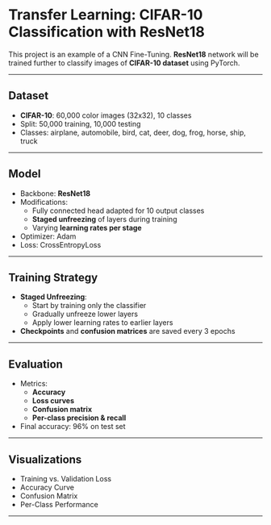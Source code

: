 # Transfer Learning: CIFAR-10 Classification with ResNet18

This project is an example of a CNN Fine-Tuning. **ResNet18** network will be trained further to classify images of 
**CIFAR-10 dataset** using PyTorch.

---

##  Dataset

- **CIFAR-10**: 60,000 color images (32x32), 10 classes
- Split: 50,000 training, 10,000 testing
- Classes: airplane, automobile, bird, cat, deer, dog, frog, horse, ship, truck

---

##  Model

- Backbone: **ResNet18**
- Modifications:
  - Fully connected head adapted for 10 output classes
  - **Staged unfreezing** of layers during training
  - Varying **learning rates per stage**
- Optimizer: Adam 
- Loss: CrossEntropyLoss

---

##  Training Strategy

- **Staged Unfreezing**:
  - Start by training only the classifier
  - Gradually unfreeze lower layers
  - Apply lower learning rates to earlier layers
- **Checkpoints** and **confusion matrices** are saved every 3 epochs

---

##  Evaluation

- Metrics:
  - **Accuracy**
  - **Loss curves**
  - **Confusion matrix**
  - **Per-class precision & recall**
- Final accuracy: 96% on test set

---

##  Visualizations

-  Training vs. Validation Loss
-  Accuracy Curve
-  Confusion Matrix
-  Per-Class Performance

---



